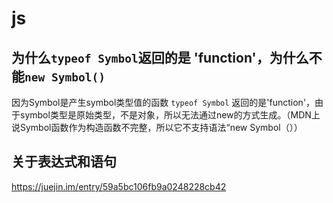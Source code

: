 # js

## 为什么`typeof Symbol`返回的是 'function'，为什么不能`new Symbol()`

因为Symbol是产生symbol类型值的函数 `typeof Symbol` 返回的是'function'，由于symbol类型是原始类型，不是对象，所以无法通过new的方式生成。（MDN上说Symbol函数作为构造函数不完整，所以它不支持语法“new Symbol（））

## 关于表达式和语句

https://juejin.im/entry/59a5bc106fb9a0248228cb42